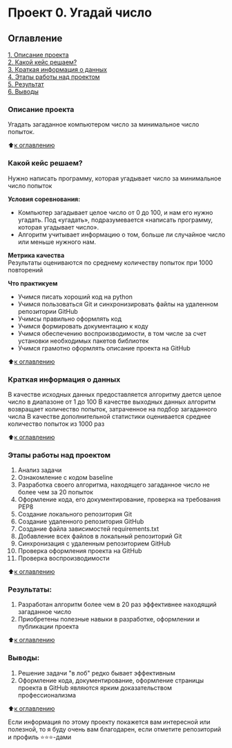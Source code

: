 # Проект 0. Угадай число

## Оглавление  
[1. Описание проекта](https://github.com/alexey300479/sf_datascience_2022/tree/master/guess-number-task/README.md#Описание-проекта)  
[2. Какой кейс решаем?](https://github.com/alexey300479/sf_datascience_2022/tree/master/guess-number-task/README.md#Какой-кейс-решаем)  
[3. Краткая информация о данных](https://github.com/alexey300479/sf_datascience_2022/tree/master/guess-number-task/README.md#Краткая-информация-о-данных)  
[4. Этапы работы над проектом](https://github.com/alexey300479/sf_datascience_2022/tree/master/guess-number-task/README.md#Этапы-работы-над-проектом)  
[5. Результат](https://github.com/alexey300479/sf_datascience_2022/tree/master/guess-number-task/README.md#Результат)    
[6. Выводы](https://github.com/alexey300479/sf_datascience_2022/tree/master/guess-number-task/README.md#Выводы) 

### Описание проекта    
Угадать загаданное компьютером число за минимальное число попыток.

:arrow_up:[к оглавлению](#Оглавление)


### Какой кейс решаем?    
Нужно написать программу, которая угадывает число за минимальное число попыток

**Условия соревнования:**  
- Компьютер загадывает целое число от 0 до 100, и нам его нужно угадать. Под «угадать», подразумевается «написать программу, которая угадывает число».
- Алгоритм учитывает информацию о том, больше ли случайное число или меньше нужного нам.

**Метрика качества**     
Результаты оцениваются по среднему количеству попыток при 1000 повторений

**Что практикуем**     
- Учимся писать хороший код на python
- Учимся пользоваться Git и синхронизировать файлы на удаленном репозитории GitHub
- Учимсы правильно оформлять код
- Учимся формировать документацию к коду
- Учимся обеспечению воспроизводимости, в том числе за счет установки необходимых пакетов библиотек
- Учимся грамотно оформлять описание проекта на GitHub

:arrow_up:[к оглавлению](https://github.com/alexey300479/sf_datascience_2022/tree/master/guess-number-task/README.md#Оглавление)

### Краткая информация о данных
В качестве исходных данных предоставляется алгоритму дается целое число в диапазоне от 1 до 100
В качестве выходных данных алгоритм возвращает количество попыток, затраченное на подбор загаданного числа
В качестве дополнительной статистики оценивается среднее количество попыток из 1000 раз
  
:arrow_up:[к оглавлению](https://github.com/alexey300479/sf_datascience_2022/tree/master/guess-number-task/README.md#Оглавление)


### Этапы работы над проектом  
1. Анализ задачи
2. Ознакомление с кодом baseline
3. Разработка своего алгоритма, находящего загаданное число не более чем за 20 попыток
4. Оформление кода, его документирование, проверка на требования PEP8
5. Создание локального репозитория Git
6. Создание удаленного репозитория GitHub
7. Создание файла зависимостей requirements.txt
8. Добавление всех файлов в локальный репозиторий Git
9. Синхронизация с удаленным репозиторием GitHub
10. Проверка оформления проекта на GitHub
11. Проверка воспроизводимости

:arrow_up:[к оглавлению](https://github.com/alexey300479/sf_datascience_2022/tree/master/guess-number-task/README.md#Оглавление)


### Результаты:  
1. Разработан алгоритм более чем в 20 раз эффективнее находящий загаданное число
2. Приобретены полезные навыки в разработке, оформлении и публикации проекта

:arrow_up:[к оглавлению](https://github.com/alexey300479/sf_datascience_2022/tree/master/guess-number-task/README.md#Оглавление)


### Выводы:  
1. Решение задачи "в лоб" редко бывает эффективным
2. Оформление кода, документирование, оформление страницы проекта в GitHub являются ярким доказательством профессионализма

:arrow_up:[к оглавлению](#Оглавление)


Если информация по этому проекту покажется вам интересной или полезной, то я буду очень вам благодарен, если отметите репозиторий и профиль ⭐️⭐️⭐️-дами